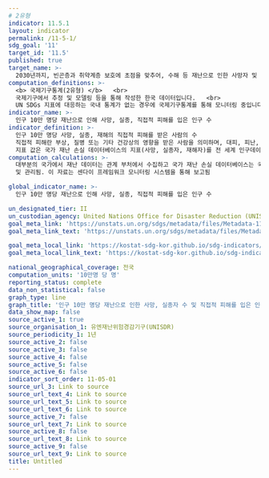 ```yaml
---
# 2유형 
indicator: 11.5.1
layout: indicator
permalink: /11-5-1/
sdg_goal: '11'
target_id: '11.5'
published: true
target_name: >-
  2030년까지, 빈곤층과 취약계층 보호에 초점을 맞추어, 수해 등 재난으로 인한 사망자 및 피해자수를 대폭 줄이고 세계 총 GDP대비 직접적인 경제적 손실을 대폭 감소
computation_definitions: >-
  <b> 국제기구통계(2유형) </b>   <br>
  국제기구에서 추정 및 모델링 등을 통해 작성한 한국 데이터입니다.   <br>
  UN SDGs 지표에 대응하는 국내 통계가 없는 경우에 국제기구통계를 통해 모니터링 중입니다. 
indicator_name: >-
  인구 10만 명당 재난으로 인해 사망, 실종, 직접적 피해를 입은 인구 수
indicator_definition: >-
  인구 10만 명당 사망, 실종, 재해의 직접적 피해를 받은 사람의 수
  직접적 피해란 부상, 질병 또는 기타 건강상의 영향을 받은 사람을 의미하며, 대피, 피난, 이주를 경험했거나 생계, 경제적, 물리적, 사회적, 문화적 및 환경적 자산에 직접적인 피해를 입은 사람들을 포함함
  지표 값은 국가 재난 손실 데이터베이스의 지표(사망, 실종자, 재해자)를 전 세계 인구데이터(국가 인구조사, 세계은행, 유엔 통계위원회 정보)로 나누어 계산함
computation_calculations: >-
  대부분의 국가에서 재난 데이터는 관계 부처에서 수집하고 국가 재난 손실 데이터베이스는 국가 재난 관리 기관, 시민 보호 기관 및 기상 기관을 포함한 특수 목적 기관에 의해 구축
  및 관리됨. 이 자료는 센다이 프레임워크 모니터링 시스템을 통해 보고됨

global_indicator_name: >-
  인구 10만 명당 재난으로 인해 사망, 실종, 직접적 피해를 입은 인구 수

un_designated_tier: II
un_custodian_agency: United Nations Office for Disaster Reduction (UNISDR)
goal_meta_link: 'https://unstats.un.org/sdgs/metadata/files/Metadata-11-05-01.pdf'
goal_meta_link_text: 'https://unstats.un.org/sdgs/metadata/files/Metadata-11-05-01.pdf'

goal_meta_local_link: 'https://kostat-sdg-kor.github.io/sdg-indicators/public/data/Metadata-11-05-01_KOR.pdf'
goal_meta_local_link_text: 'https://kostat-sdg-kor.github.io/sdg-indicators/public/data/Metadata-11-05-01_KOR.pdf'

national_geographical_coverage: 전국
computation_units: '10만명 당 명'
reporting_status: complete
data_non_statistical: false
graph_type: line
graph_title: '인구 10만 명당 재난으로 인한 사망, 실종자 수 및 직접적 피해를 입은 인구 수'
data_show_map: false
source_active_1: true
source_organisation_1: 유엔재난위험경감기구(UNISDR)
source_periodicity_1: 1년
source_active_2: false
source_active_3: false
source_active_4: false
source_active_5: false
source_active_6: false
indicator_sort_order: 11-05-01
source_url_3: Link to source
source_url_text_4: Link to source
source_url_text_5: Link to source
source_url_text_6: Link to source
source_active_7: false
source_url_text_7: Link to source
source_active_8: false
source_url_text_8: Link to source
source_active_9: false
source_url_text_9: Link to source
title: Untitled
---
```

